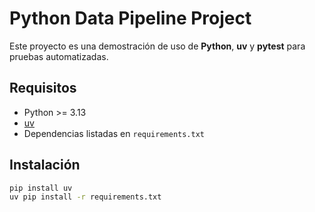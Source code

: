 # Python Data Pipeline Project

Este proyecto es una demostración de uso de **Python**, **uv** y **pytest** para pruebas automatizadas.

## Requisitos

- Python >= 3.13
- [uv](https://uv.run/)
- Dependencias listadas en `requirements.txt`

## Instalación

```bash
pip install uv
uv pip install -r requirements.txt

